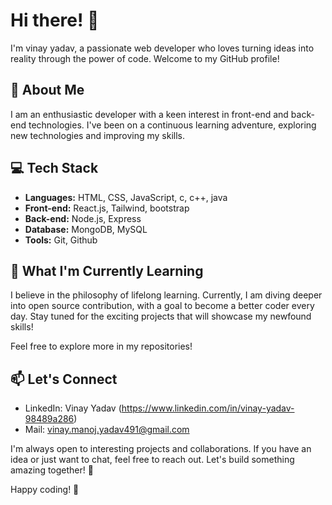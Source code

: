 # Hi there! 👋

I'm vinay yadav, a passionate web developer who loves turning ideas into reality through the power of code. Welcome to my GitHub profile!

## 🚀 About Me
I am an enthusiastic developer with a keen interest in front-end and back-end technologies.
I've been on a continuous learning adventure, exploring new technologies and improving my skills.

## 💻 Tech Stack
- **Languages:** HTML, CSS, JavaScript, c, c++, java
- **Front-end:** React.js, Tailwind, bootstrap
- **Back-end:** Node.js, Express
- **Database:** MongoDB, MySQL
- **Tools:** Git, Github

## 🌱 What I'm Currently Learning
I believe in the philosophy of lifelong learning. Currently, I am diving deeper into open source contribution, 
with a goal to become a better coder every day. Stay tuned for the exciting projects that will showcase my newfound skills!

Feel free to explore more in my repositories!

## 📫 Let's Connect
- LinkedIn: Vinay Yadav (https://www.linkedin.com/in/vinay-yadav-98489a286)
- Mail: vinay.manoj.yadav491@gmail.com

I'm always open to interesting projects and collaborations. If you have an idea or just want to chat, feel free to reach out. Let's build something amazing together! 🚀

Happy coding! 🌟
